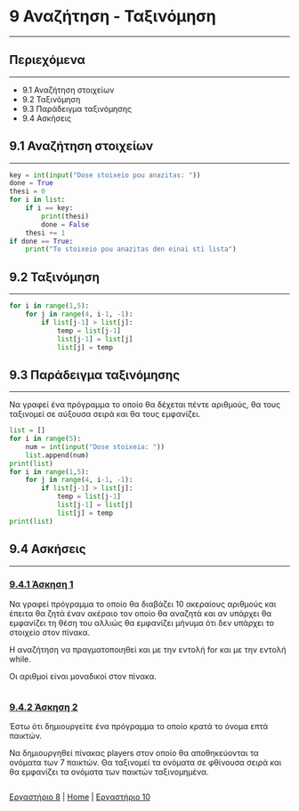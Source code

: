 # 9 Αναζήτηση - Ταξινόμηση

---

## Περιεχόμενα

---

- 9.1 Αναζήτηση στοιχείων
- 9.2 Ταξινόμηση
- 9.3 Παράδειγμα ταξινόμησης
- 9.4 Ασκήσεις

## 9.1 Αναζήτηση στοιχείων

---

```python
key = int(input("Dose stoixeio pou anazitas: "))
done = True
thesi = 0
for i in list:
    if i == key:
        print(thesi)
        done = False
    thesi += 1
if done == True:
    print("To stoixeio pou anazitas den einai sti lista")
```

## 9.2 Ταξινόμηση

---

```python
for i in range(1,5):
    for j in range(4, i-1, -1):
        if list[j-1] > list[j]:
            temp = list[j-1]
            list[j-1] = list[j]
            list[j] = temp
```

## 9.3 Παράδειγμα ταξινόμησης

---

Να γραφεί ένα πρόγραμμα το οποίο θα δέχεται πέντε αριθμούς, θα τους ταξινομεί σε αύξουσα σειρά και θα τους εμφανίζει.

```python
list = []
for i in range(5):
    num = int(input("Dose stoixeia: "))
    list.append(num)
print(list)
for i in range(1,5):
    for j in range(4, i-1, -1):
        if list[j-1] > list[j]:
            temp = list[j-1]
            list[j-1] = list[j]
            list[j] = temp
print(list)
```

## 9.4 Ασκήσεις

---

### [9.4.1 Άσκηση 1](source/lab_09/lab_09_exercise_1.py)

Να γραφεί πρόγραμμα το οποίο θα διαβάζει 10 ακεραίους αριθμούς και έπειτα θα ζητά έναν ακέραιο τον οποίο θα αναζητά και αν υπάρχει θα εμφανίζει τη θέση του αλλιώς θα εμφανίζει μήνυμα ότι δεν υπάρχει το στοιχείο στον πίνακα.

Η αναζήτηση να πραγματοποιηθεί και με την εντολή for και με την εντολή while.

Οι αριθμοί είναι μοναδικοί στον πίνακα.

```python

```

### [9.4.2 Άσκηση 2](source/lab_09/lab_09_exercise_2.py)

Έστω ότι δημιουργείτε ένα πρόγραμμα το οποίο κρατά το όνομα επτά παικτών.

Να δημιουργηθεί πίνακας players στον οποίο θα αποθηκεύονται τα ονόματα των 7 παικτών. Θα ταξινομεί τα ονόματα σε φθίνουσα σειρά και θα εμφανίζει τα ονόματα των παικτών ταξινομημένα.

```python

```

[Εργαστήριο 8](lab_08.md) | [Home](../README.md) | [Εργαστήριο 10](lab_10.md)

